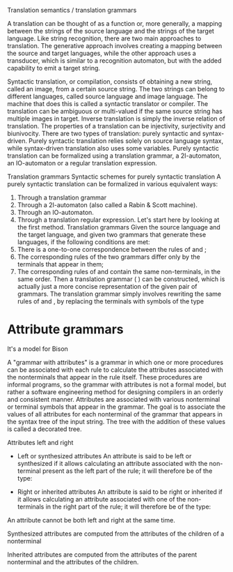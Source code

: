 
Translation semantics / translation grammars 

A translation can be thought of as a function or, more generally, a mapping between the strings of the source language and the strings of the target language. 
Like string recognition, there are two main approaches to translation. 
The generative approach involves creating a mapping between the source and target languages, while the other approach uses a transducer, which is similar to a recognition automaton, but with the added capability to emit a target string.


Syntactic translation, or compilation, consists of obtaining a new string, called an image, from a certain source string. The two strings can belong to different languages, called source language and image language. The machine that does this is called a syntactic translator or compiler. The translation can be ambiguous or multi-valued if the same source string has multiple images in target. Inverse translation is simply the inverse relation of translation. The properties of a translation can be injectivity, surjectivity and biunivocity. There are two types of translation: purely syntactic and syntax-driven. Purely syntactic translation relies solely on source language syntax, while syntax-driven translation also uses some variables. Purely syntactic translation can be formalized using a translation grammar, a 2I-automaton, an IO-automaton or a regular translation expression.


Translation grammars Syntactic schemes for purely syntactic translation A purely syntactic translation can be formalized in various equivalent ways:

1.  Through a translation grammar
2.  Through a 2I-automaton (also called a Rabin & Scott machine).
3.  Through an IO-automaton.
4.  Through a translation regular expression. Let's start here by looking at the first method. Translation grammars Given the source language and the target language, and given two grammars that generate these languages, if the following conditions are met:
5.  There is a one-to-one correspondence between the rules of and ;
6.  The corresponding rules of the two grammars differ only by the terminals that appear in them;
7.  The corresponding rules of and contain the same non-terminals, in the same order. Then a translation grammar ( ) can be constructed, which is actually just a more concise representation of the given pair of grammars. The translation grammar simply involves rewriting the same rules of and , by replacing the terminals with symbols of the type

# Attribute grammars 

It's a model for Bison 

A "grammar with attributes" is a grammar in which one or more procedures can be associated with each rule to calculate the attributes associated with the nonterminals that appear in the rule itself. These procedures are informal programs, so the grammar with attributes is not a formal model, but rather a software engineering method for designing compilers in an orderly and consistent manner. Attributes are associated with various nonterminal or terminal symbols that appear in the grammar. The goal is to associate the values of all attributes for each nonterminal of the grammar that appears in the syntax tree of the input string. The tree with the addition of these values is called a decorated tree. 

Attributes left and right

-   Left or synthesized attributes An attribute is said to be left or synthesized if it allows calculating an attribute associated with the non-terminal present as the left part of the rule; it will therefore be of the type:

- Right or inherited attributes An attribute is said to be right or inherited if it allows calculating an attribute associated with one of the non-terminals in the right part of the rule; it will therefore be of the type: 



An attribute cannot be both left and right at the same time.

Synthesized attributes are computed from the attributes of the children of a nonterminal

Inherited attributes are computed from the attributes of the parent nonterminal and the attributes of the children. 

